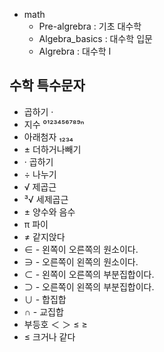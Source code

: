 - math
  - Pre-algrebra : 기초 대수학
  - Algebra_basics : 대수학 입문
  - Algrebra : 대수학 I

## 수학 특수문자
- 곱하기 ·
- 지수 ⁰¹²³⁴⁵⁶⁷⁸⁹ⁿ
- 아래첨자 ₁₂₃₄
- ± 더하거나빼기
- · 곱하기
- ÷ 나누기
- √ 제곱근
- ³√ 세제곱근
- ± 양수와 음수
- π 파이
- ≠ 같지앉다
- ∈ - 왼쪽이 오른쪽의 원소이다.
- ∋ - 오른쪽이 왼쪽의 원소이다.
- ⊂ - 왼쪽이 오른쪽의 부분집합이다. 
- ⊃ - 오른쪽이 왼쪽의 부분집합이다. 
- ∪ - 합집합
- ∩ - 교집합
- 부등호 ＜ ＞ ≤ ≥
- ≤ 크거나 같다